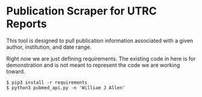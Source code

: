 Publication Scraper for UTRC Reports
====================================

This tool is designed to pull publication information associated with a given
author, institution, and date range.

Right now we are just defining requirements. The existing code in here is for 
demonstration and is not meant to represent the code we are working toward.

```
$ pip3 install -r requirements
$ python3 pubmed_api.py -n 'William J Allen'
```

